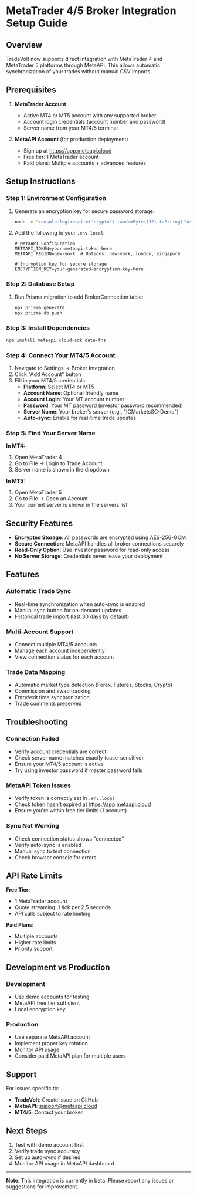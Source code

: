 # MetaTrader 4/5 Broker Integration Setup Guide

## Overview

TradeVolt now supports direct integration with MetaTrader 4 and MetaTrader 5 platforms through MetaAPI. This allows automatic synchronization of your trades without manual CSV imports.

## Prerequisites

1. **MetaTrader Account**
   - Active MT4 or MT5 account with any supported broker
   - Account login credentials (account number and password)
   - Server name from your MT4/5 terminal

2. **MetaAPI Account** (for production deployment)
   - Sign up at https://app.metaapi.cloud
   - Free tier: 1 MetaTrader account
   - Paid plans: Multiple accounts + advanced features

## Setup Instructions

### Step 1: Environment Configuration

1. Generate an encryption key for secure password storage:
   ```bash
   node -e "console.log(require('crypto').randomBytes(32).toString('hex'))"
   ```

2. Add the following to your `.env.local`:
   ```env
   # MetaAPI Configuration
   METAAPI_TOKEN=your-metaapi-token-here
   METAAPI_REGION=new-york  # Options: new-york, london, singapore
   
   # Encryption key for secure storage
   ENCRYPTION_KEY=your-generated-encryption-key-here
   ```

### Step 2: Database Setup

1. Run Prisma migration to add BrokerConnection table:
   ```bash
   npx prisma generate
   npx prisma db push
   ```

### Step 3: Install Dependencies

```bash
npm install metaapi.cloud-sdk date-fns
```

### Step 4: Connect Your MT4/5 Account

1. Navigate to Settings → Broker Integration
2. Click "Add Account" button
3. Fill in your MT4/5 credentials:
   - **Platform**: Select MT4 or MT5
   - **Account Name**: Optional friendly name
   - **Account Login**: Your MT account number
   - **Password**: Your MT password (investor password recommended)
   - **Server Name**: Your broker's server (e.g., "ICMarketsSC-Demo")
   - **Auto-sync**: Enable for real-time trade updates

### Step 5: Find Your Server Name

**In MT4:**
1. Open MetaTrader 4
2. Go to File → Login to Trade Account
3. Server name is shown in the dropdown

**In MT5:**
1. Open MetaTrader 5
2. Go to File → Open an Account
3. Your current server is shown in the servers list

## Security Features

- **Encrypted Storage**: All passwords are encrypted using AES-256-GCM
- **Secure Connection**: MetaAPI handles all broker connections securely
- **Read-Only Option**: Use investor password for read-only access
- **No Server Storage**: Credentials never leave your deployment

## Features

### Automatic Trade Sync
- Real-time synchronization when auto-sync is enabled
- Manual sync button for on-demand updates
- Historical trade import (last 30 days by default)

### Multi-Account Support
- Connect multiple MT4/5 accounts
- Manage each account independently
- View connection status for each account

### Trade Data Mapping
- Automatic market type detection (Forex, Futures, Stocks, Crypto)
- Commission and swap tracking
- Entry/exit time synchronization
- Trade comments preserved

## Troubleshooting

### Connection Failed
- Verify account credentials are correct
- Check server name matches exactly (case-sensitive)
- Ensure your MT4/5 account is active
- Try using investor password if master password fails

### MetaAPI Token Issues
- Verify token is correctly set in `.env.local`
- Check token hasn't expired at https://app.metaapi.cloud
- Ensure you're within free tier limits (1 account)

### Sync Not Working
- Check connection status shows "connected"
- Verify auto-sync is enabled
- Manual sync to test connection
- Check browser console for errors

## API Rate Limits

**Free Tier:**
- 1 MetaTrader account
- Quote streaming: 1 tick per 2.5 seconds
- API calls subject to rate limiting

**Paid Plans:**
- Multiple accounts
- Higher rate limits
- Priority support

## Development vs Production

### Development
- Use demo accounts for testing
- MetaAPI free tier sufficient
- Local encryption key

### Production
- Use separate MetaAPI account
- Implement proper key rotation
- Monitor API usage
- Consider paid MetaAPI plan for multiple users

## Support

For issues specific to:
- **TradeVolt**: Create issue on GitHub
- **MetaAPI**: support@metaapi.cloud
- **MT4/5**: Contact your broker

## Next Steps

1. Test with demo account first
2. Verify trade sync accuracy
3. Set up auto-sync if desired
4. Monitor API usage in MetaAPI dashboard

---

**Note**: This integration is currently in beta. Please report any issues or suggestions for improvement.